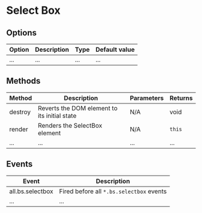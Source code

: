 # Select Box

## Options

| Option | Description | Type | Default value |
| ------ | ----------- | ---- | ------------- |
| ... | ... | ... | ... |

## Methods

| Method | Description | Parameters | Returns |
| ------ | ----------- | ---------- | ------- |
| destroy | Reverts the DOM element to its initial state | N/A | void |
| render | Renders the SelectBox element | N/A | `this` |
| ... | ... | ... | ... |

## Events

| Event | Description |
| ----- | ----------- |
| all.bs.selectbox | Fired before all `*.bs.selectbox` events |
| ... | ... |
